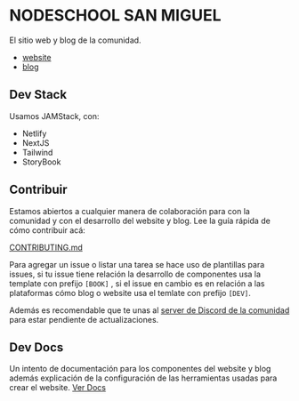 # NODESCHOOL SAN MIGUEL

El sitio web y blog de la comunidad.

- [website](https://nodeschoolsm.io/)
- [blog](https://nodeschoolsm.io/blog)

## Dev Stack

Usamos JAMStack, con:

- Netlify
- NextJS
- Tailwind
- StoryBook

## Contribuir

Estamos abiertos a cualquier manera de colaboración para con la comunidad y con el desarrollo del website y blog. Lee la guía rápida de cómo contribuir acá:

[CONTRIBUTING.md](./CONTRIBUTING.md)

Para agregar un issue o listar una tarea se hace uso de plantillas para issues, si tu issue tiene relación la desarrollo de componentes usa la template con prefijo `[BOOK]` , si el issue en cambio es en relación a las plataformas cómo blog o website usa el temlate con prefijo `[DEV]`.

Además es recomendable que te unas al [server de Discord de la comunidad](https://discord.nodeschoolsm.io) para estar pendiente de actualizaciones.

## Dev Docs

Un intento de documentación para los componentes del website y blog además explicación de la configuración de las herramientas usadas para crear el website. [Ver Docs](./docs/README.md)

